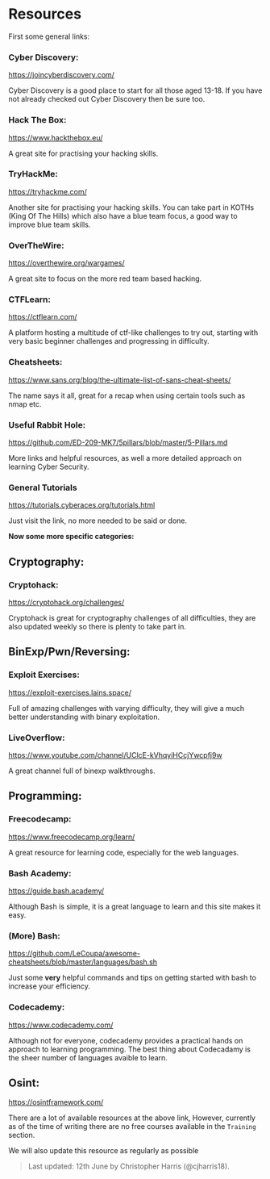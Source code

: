 # Resources

First some general links:

### Cyber Discovery:
https://joincyberdiscovery.com/

Cyber Discovery is a good place to start for all those aged 13-18. If you have not already checked out Cyber Discovery then be sure too.

### Hack The Box:
https://www.hackthebox.eu/

A great site for practising your hacking skills.

### TryHackMe:
https://tryhackme.com/

Another site for practising your hacking skills. You can take part in KOTHs (King Of The Hills) which also have a blue team focus, a good way to improve blue team skills. 

### OverTheWire:
https://overthewire.org/wargames/

A great site to focus on the more red team based hacking.

### CTFLearn:
https://ctflearn.com/

A platform hosting a multitude of ctf-like challenges to try out, starting with very basic beginner challenges and progressing in difficulty. 

### Cheatsheets:
https://www.sans.org/blog/the-ultimate-list-of-sans-cheat-sheets/

The name says it all, great for a recap when using certain tools such as nmap etc.

### Useful Rabbit Hole: 
https://github.com/ED-209-MK7/5pillars/blob/master/5-Pillars.md

More links and helpful resources, as well a more detailed approach on learning Cyber Security.

### General Tutorials
https://tutorials.cyberaces.org/tutorials.html

Just visit the link, no more needed to be said or done. 

**Now some more specific categories:**

## Cryptography:

### Cryptohack:
https://cryptohack.org/challenges/

Cryptohack is great for cryptography challenges of all difficulties, they are also updated weekly so there is plenty to take part in.


## BinExp/Pwn/Reversing:

### Exploit Exercises:
https://exploit-exercises.lains.space/

Full of amazing challenges with varying difficulty, they will give a much better understanding with binary exploitation.

### LiveOverflow:
https://www.youtube.com/channel/UClcE-kVhqyiHCcjYwcpfj9w

A great channel full of binexp walkthroughs.

## Programming:

### Freecodecamp:
https://www.freecodecamp.org/learn/

A great resource for learning code, especially for the web languages.

### Bash Academy:
https://guide.bash.academy/

Although Bash is simple, it is a great language to learn and this site makes it easy.

### (More) Bash:
https://github.com/LeCoupa/awesome-cheatsheets/blob/master/languages/bash.sh

Just some **very** helpful commands and tips on getting started with bash to increase your efficiency.

### Codecademy:
https://www.codecademy.com/

Although not for everyone, codecademy provides a practical hands on approach to learning programming. The best thing about Codecadamy is the sheer number of languages avaible to learn.

## Osint:
https://osintframework.com/

There are a lot of available resources at the above link, However, currently as of the time of writing there are no free courses available in the `Training` section.


We will also update this resource as regularly as possible
> Last updated: 12th June by Christopher Harris (@cjharris18).
